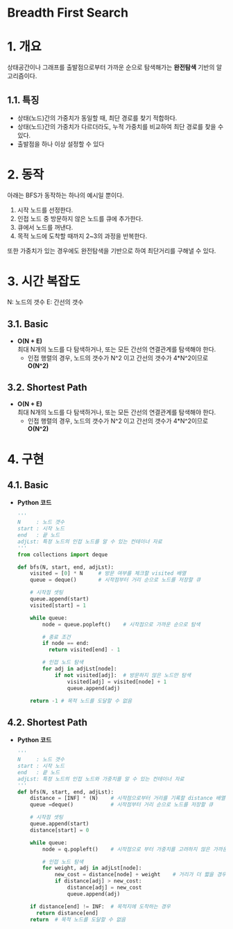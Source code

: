 # Breadth First Search

# 1. 개요

상태공간이나 그래프를 출발점으로부터 가까운 순으로 탐색해가는 **완전탐색** 기반의 알고리즘이다.

## 1.1. 특징

- 상태(노드)간의 가중치가 동일할 때, 최단 경로를 찾기 적합하다.
- 상태(노드)간의 가중치가 다르더라도, 누적 가중치를 비교하여 최단 경로를 찾을 수 있다.
- 출발점을 하나 이상 설정할 수 있다

# 2. 동작

아래는 BFS가 동작하는 하나의 예시일 뿐이다.

1. 시작 노드를 선정한다.
2. 인접 노드 중 방문하지 않은 노드를 큐에 추가한다.
3. 큐에서 노드를 꺼낸다.
4. 목적 노드에 도착할 때까지 2~3의 과정을 반복한다.

또한 가중치가 있는 경우에도 완전탐색을 기반으로 하여 최단거리를 구해낼 수 있다.

# 3. 시간 복잡도

N: 노드의 갯수
E: 간선의 갯수

## 3.1. Basic

- **O(N + E)**  
   최대 N개의 노드를 다 탐색하거나, 또는 모든 간선의 연결관계를 탐색해야 한다.
  - 인접 행렬의 경우, 노드의 갯수가 N^2 이고 간선의 갯수가 4\*N^2이므로 **O(N^2)**

## 3.2. Shortest Path

- **O(N + E)**  
   최대 N개의 노드를 다 탐색하거나, 또는 모든 간선의 연결관계를 탐색해야 한다.
  - 인접 행렬의 경우, 노드의 갯수가 N^2 이고 간선의 갯수가 4\*N^2이므로 **O(N^2)**

# 4. 구현

## 4.1. Basic

- **Python 코드**

  ```python
  '''
  N     : 노드 갯수
  start : 시작 노드
  end   : 끝 노드
  adjLst: 특정 노드의 인접 노드를 알 수 있는 컨테이너 자료
  '''
  from collections import deque

  def bfs(N, start, end, adjLst):
      visited = [0] * N     # 방문 여부를 체크할 visited 배열
      queue = deque()       # 시작점부터 거리 순으로 노드를 저장할 큐

      # 시작점 셋팅
      queue.append(start)
      visited[start] = 1

      while queue:
          node = queue.popleft()    # 시작점으로 가까운 순으로 탐색

          # 종료 조건
          if node == end:
            return visited[end] - 1

          # 인접 노드 탐색
          for adj in adjLst[node]:
              if not visited[adj]:  # 방문하지 않은 노드만 탐색
                  visited[adj] = visited[node] + 1
                  queue.append(adj)

      return -1 # 목적 노드를 도달할 수 없음
  ```

## 4.2. Shortest Path

- **Python 코드**

  ```python
  '''
  N     : 노드 갯수
  start : 시작 노드
  end   : 끝 노드
  adjLst: 특정 노드의 인접 노드와 가중치를 알 수 있는 컨테이너 자료
  '''
  def bfs(N, start, end, adjLst):
      distance = [INF] * (N)    # 시작점으로부터 거리를 기록할 distance 배열
      queue =deque()            # 시작점부터 거리 순으로 노드를 저장할 큐

      # 시작점 셋팅
      queue.append(start)
      distance[start] = 0

      while queue:
          node = q.popleft()    # 시작점으로 부터 가중치를 고려하지 않은 가까운 순으로 탐색

          # 인접 노드 탐색
          for weight, adj in adjLst[node]:
              new_cost = distance[node] + weight    # 거리가 더 짧을 경우에만 탐색
              if distance[adj] > new_cost:
                  distance[adj] = new_cost
                  queue.append(adj)

      if distance[end] != INF:  # 목적지에 도착하는 경우
        return distance[end]
      return  # 목적 노드를 도달할 수 없음
  ```
